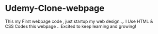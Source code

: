 # Udemy-Clone-webpage
This my First webpage code , just startup my web design .,. I Use HTML &amp; CSS Codes this webpage .. Excited to keep learning and growing! 
